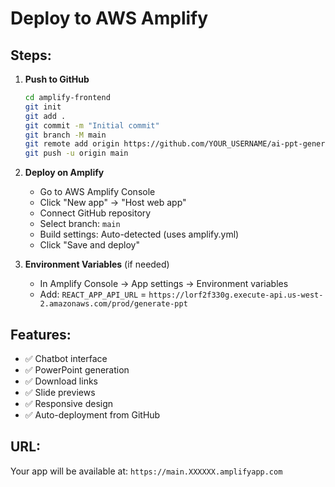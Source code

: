 # Deploy to AWS Amplify

## Steps:

1. **Push to GitHub**
   ```bash
   cd amplify-frontend
   git init
   git add .
   git commit -m "Initial commit"
   git branch -M main
   git remote add origin https://github.com/YOUR_USERNAME/ai-ppt-generator.git
   git push -u origin main
   ```

2. **Deploy on Amplify**
   - Go to AWS Amplify Console
   - Click "New app" → "Host web app"
   - Connect GitHub repository
   - Select branch: `main`
   - Build settings: Auto-detected (uses amplify.yml)
   - Click "Save and deploy"

3. **Environment Variables** (if needed)
   - In Amplify Console → App settings → Environment variables
   - Add: `REACT_APP_API_URL` = `https://lorf2f330g.execute-api.us-west-2.amazonaws.com/prod/generate-ppt`

## Features:
- ✅ Chatbot interface
- ✅ PowerPoint generation
- ✅ Download links
- ✅ Slide previews
- ✅ Responsive design
- ✅ Auto-deployment from GitHub

## URL:
Your app will be available at: `https://main.XXXXXX.amplifyapp.com`
